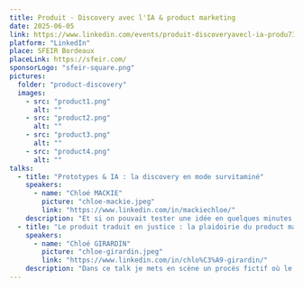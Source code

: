 ```yaml
---
title: Produit - Discovery avec l'IA & product marketing
date: 2025-06-05
link: https://www.linkedin.com/events/produit-discoveryavecl-ia-produ7325194369152495619/comments/
platform: "LinkedIn"
place: SFEIR Bordeaux
placeLink: https://sfeir.com/
sponsorLogo: "sfeir-square.png"
pictures:
  folder: "product-discovery"
  images:
    - src: "product1.png"
      alt: ""
    - src: "product2.png"
      alt: ""
    - src: "product3.png"
      alt: ""
    - src: "product4.png"
      alt: ""
talks:
  - title: "Prototypes & IA : la discovery en mode survitaminé"
    speakers:
      - name: "Chloé MACKIE"
        picture: "chloe-mackie.jpeg"
        link: "https://www.linkedin.com/in/mackiechloe/"
    description: "Et si on pouvait tester une idée en quelques minutes, sans écrire une seule ligne de code ? Grâce aux prototypes dopés à l’IA, la discovery devient un accélérateur stratégique : plus rapide, plus réelle, plus connectée aux vrais besoins utilisateurs. Fini les débats à l’aveugle — place à l’expérimentation éclair, day 1. Dans cette session, vous découvrirez comment combiner IA et prototypage rapide pour explorer plus d’options, plus tôt, et avancer avec plus de clarté. Objectif: moins d'incertitude, plus de data, plus d'impact. "
  - title: "Le produit traduit en justice : la plaidoirie du product marketing"
    speakers:
      - name: "Chloé GIRARDIN"
        picture: "chloe-girardin.jpeg"
        link: "https://www.linkedin.com/in/chlo%C3%A9-girardin/"
    description: "Dans ce talk je mets en scène un procès fictif où le Product est accusé de négligence par le Product Marketing. Je suis son avocate, présente pour démontrer sa valeur."
---
```

